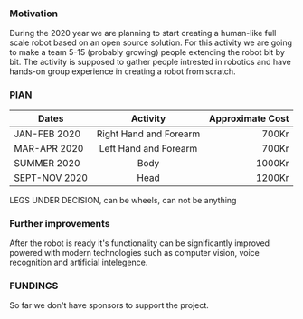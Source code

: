 ### Motivation

During the 2020 year we are planning to start creating a human-like full scale robot based on an open source solution. For this activity we are going to make a team 5-15 (probably growing) people extending the robot bit by bit. The activity is supposed to gather people intrested in robotics and have hands-on group experience in creating a robot from scratch. 

### PlAN

| Dates      | Activity           | Approximate Cost |
| ------------- |:-------------:| -----:|
| JAN-FEB 2020     | Right Hand and Forearm | 700Kr |
| MAR-APR 2020    | Left Hand and Forearm | 700Kr |
| SUMMER 2020     | Body | 1000Kr |
| SEPT-NOV 2020    | Head | 1200Kr |

LEGS UNDER DECISION, can be wheels, can not be anything


### Further improvements

After the robot is ready it's functionality can be significantly improved powered with modern technologies such as computer vision, voice recognition and artificial intelegence.

### FUNDINGS

So far we don't have sponsors to support the project. 

